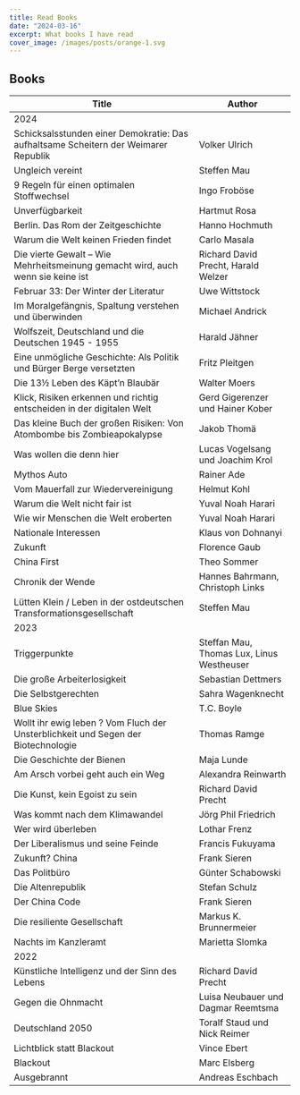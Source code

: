 ```yaml
---
title: Read Books
date: "2024-03-16"
excerpt: What books I have read
cover_image: /images/posts/orange-1.svg
---
```


## Books

| Title                                                                               | Author                                    |
| ----------------------------------------------------------------------------------- | ----------------------------------------- |
| 2024                                                                                |                                           |
| Schicksalsstunden einer Demokratie: Das aufhaltsame Scheitern der Weimarer Republik | Volker Ulrich                             |
| Ungleich vereint                                                                    | Steffen Mau                               |
| 9 Regeln für einen optimalen Stoffwechsel                                           | Ingo Froböse                              |
| Unverfügbarkeit                                                                     | Hartmut Rosa                              |
| Berlin. Das Rom der Zeitgeschichte                                                  | Hanno Hochmuth                            |
| Warum die Welt keinen Frieden findet                                                | Carlo Masala                              |
| Die vierte Gewalt – Wie Mehrheitsmeinung gemacht wird, auch wenn sie keine ist      | Richard David Precht, Harald Welzer       |
| Februar 33: Der Winter der Literatur                                                | Uwe Wittstock                             |
| Im Moralgefängnis, Spaltung verstehen und überwinden                                | Michael Andrick                           |
| Wolfszeit, Deutschland und die Deutschen 1945 - 1955                                | Harald Jähner                             |
| Eine unmögliche Geschichte: Als Politik und Bürger Berge versetzten                 | Fritz Pleitgen                            |
| Die 13½ Leben des Käpt’n Blaubär                                                    | Walter Moers                              |
| Klick, Risiken erkennen und richtig entscheiden in der digitalen Welt               | Gerd Gigerenzer und Hainer Kober          |
| Das kleine Buch der großen Risiken: Von Atombombe bis Zombieapokalypse              | Jakob Thomä                               |
| Was wollen die denn hier                                                            | Lucas Vogelsang und Joachim Krol          |
| Mythos Auto                                                                         | Rainer Ade                                |
| Vom Mauerfall zur Wiedervereinigung                                                 | Helmut Kohl                               |
| Warum die Welt nicht fair ist                                                       | Yuval Noah Harari                         |
| Wie wir Menschen die Welt eroberten                                                 | Yuval Noah Harari                         |
| Nationale Interessen                                                                | Klaus von Dohnanyi                        |
| Zukunft                                                                             | Florence Gaub                             |
| China First                                                                         | Theo Sommer                               |
| Chronik der Wende                                                                   | Hannes Bahrmann, Christoph Links          |
| Lütten Klein / Leben in der ostdeutschen Transformationsgesellschaft                | Steffen Mau                               |
| 2023                                                                                |                                           |
| Triggerpunkte                                                                       | Steffan Mau, Thomas Lux, Linus Westheuser |
| Die große Arbeiterlosigkeit                                                         | Sebastian Dettmers                        |
| Die Selbstgerechten                                                                 | Sahra Wagenknecht                         |
| Blue Skies                                                                          | T.C. Boyle                                |
| Wollt ihr ewig leben ? Vom Fluch der Unsterblichkeit und Segen der Biotechnologie   | Thomas Ramge                              |
| Die Geschichte der Bienen                                                           | Maja Lunde                                |
| Am Arsch vorbei geht auch ein Weg                                                   | Alexandra Reinwarth                       |
| Die Kunst, kein Egoist zu sein                                                      | Richard David Precht                      |
| Was kommt nach dem Klimawandel                                                      | Jörg Phil Friedrich                       |
| Wer wird überleben                                                                  | Lothar Frenz                              |
| Der Liberalismus und seine Feinde                                                   | Francis Fukuyama                          |
| Zukunft? China                                                                      | Frank Sieren                              |
| Das Politbüro                                                                       | Günter Schabowski                         |
| Die Altenrepublik                                                                   | Stefan Schulz                             |
| Der China Code                                                                      | Frank Sieren                              |
| Die resiliente Gesellschaft                                                         | Markus K. Brunnermeier                    |
| Nachts im Kanzleramt                                                                | Marietta Slomka                           |
| 2022                                                                                |                                           |
| Künstliche Intelligenz und der Sinn des Lebens                                      | Richard David Precht                      |
| Gegen die Ohnmacht                                                                  | Luisa Neubauer und Dagmar Reemtsma        |
| Deutschland 2050                                                                    | Toralf Staud und Nick Reimer              |
| Lichtblick statt Blackout                                                           | Vince Ebert                               |
| Blackout                                                                            | Marc Elsberg                              |
| Ausgebrannt                                                                         | Andreas Eschbach                          |
